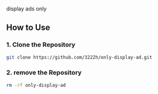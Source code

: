 display ads only 
## How to Use

### 1. Clone the Repository

```bash
git clone https://github.com/3222h/only-display-ad.git
```


### 2. remove the Repository

```bash
rm -rf only-display-ad
```
